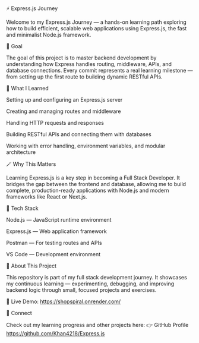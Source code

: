 ⚡ Express.js Journey

Welcome to my Express.js Journey — a hands-on learning path exploring how to build efficient, scalable web applications using Express.js, the fast and minimalist Node.js framework.

🎯 Goal

The goal of this project is to master backend development by understanding how Express handles routing, middleware, APIs, and database connections.
Every commit represents a real learning milestone — from setting up the first route to building dynamic RESTful APIs.

🧠 What I Learned

Setting up and configuring an Express.js server

Creating and managing routes and middleware

Handling HTTP requests and responses

Building RESTful APIs and connecting them with databases

Working with error handling, environment variables, and modular architecture

🪄 Why This Matters

Learning Express.js is a key step in becoming a Full Stack Developer.
It bridges the gap between the frontend and database, allowing me to build complete, production-ready applications with Node.js and modern frameworks like React or Next.js.

🧩 Tech Stack

Node.js — JavaScript runtime environment

Express.js — Web application framework

Postman — For testing routes and APIs

VS Code — Development environment

📘 About This Project

This repository is part of my full stack development journey.
It showcases my continuous learning — experimenting, debugging, and improving backend logic through small, focused projects and exercises.

🚀 Live Demo: https://shopspiral.onrender.com/

🔗 Connect

Check out my learning progress and other projects here:
👉 GitHub Profile https://github.com/Khan4218/Express.js
